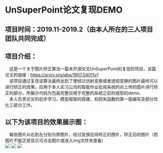 # UnSuperPoint论文复现DEMO
## 项目时间：2019.11-2019.2（由本人所在的三人项目团队共同完成）
## 项目介绍：
&ensp;&ensp;这是一个关于图片矫正算法一篇未开源论文UnSuperPoint的复现的项目，该篇论文的链接：<https://arxiv.org/abs/1907.04011v1>  
&ensp;&ensp;该项目通过复现该算法最终达到了使经过仿射变换或者透视变换的图片最终可以进行矫正的效果，应用于本人实习公司的智能作业批阅系统的对上传的图片进行矫正的部分，所展示代码为包装完整应用于完整的系统之前的成型的demo.    
&ensp;&ensp;本人负责论文的初步学习，模型框架的搭建，和损失函数的第一版编写及部分优化三部分工作。
## 以下为该项目的效果展示图：
&ensp;&ensp;每张图片从右到左分别为原图片，经过变换后待矫正的图片，矫正后的图片（若图片不能正常显示可点击图片或进入img文件夹查看）  
<img src="https://github.com/lydproject/UnSuperPoint_Project/tree/master/img/img1.jpg">
<img src="https://github.com/lydproject/UnSuperPoint_Project/tree/master/img/img2.jpg">
<img src="https://github.com/lydproject/UnSuperPoint_Project/tree/master/img/img3.jpg">
